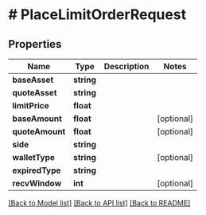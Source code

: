 # # PlaceLimitOrderRequest

## Properties

Name | Type | Description | Notes
------------ | ------------- | ------------- | -------------
**baseAsset** | **string** |  |
**quoteAsset** | **string** |  |
**limitPrice** | **float** |  |
**baseAmount** | **float** |  | [optional]
**quoteAmount** | **float** |  | [optional]
**side** | **string** |  |
**walletType** | **string** |  | [optional]
**expiredType** | **string** |  |
**recvWindow** | **int** |  | [optional]

[[Back to Model list]](../../README.md#models) [[Back to API list]](../../README.md#endpoints) [[Back to README]](../../README.md)
